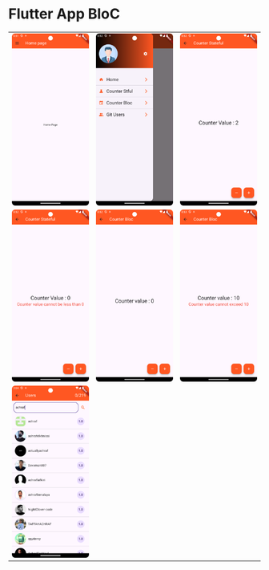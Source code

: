

<h1>Flutter App BloC</h1>
<table>
    <tr>
        <td>
            <img src="screenshots/screen1.png">
        </td>
        <td>
            <img src="screenshots/screen2.png">
        </td>
        <td>
            <img src="screenshots/screen3.png">
        </td>
    </tr>
    <tr>
        <td>
            <img src="screenshots/screen4.png">
        </td>
        <td>
            <img src="screenshots/screen5.png">
        </td>
        <td>
            <img src="screenshots/screen6.png">
        </td>
    </tr>
    <tr>
        <td>
            <img src="screenshots/screen7.png">
        </td>
    </tr>
</table>



